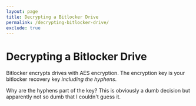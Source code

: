```yaml
---
layout: page
title: Decrypting a Bitlocker Drive
permalink: /decrypting-bitlocker-drive/
exclude: true
---
```


# Decrypting a Bitlocker Drive

Bitlocker encrypts drives with AES encryption. The encryption key is your bitlocker recovery key *including the hyphens*.

Why are the hyphens part of the key? This is obviously a dumb decision but apparently not so dumb that I couldn't guess it.
